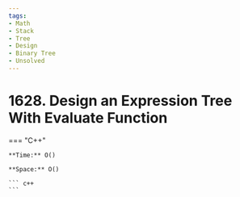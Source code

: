 ```yaml
---
tags:
- Math
- Stack
- Tree
- Design
- Binary Tree
- Unsolved
---
```



# 1628. Design an Expression Tree With Evaluate Function

=== "C++"

    **Time:** O()

    **Space:** O()

    ``` c++
    ```